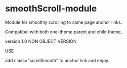 smoothScroll-module
===================

Module for smoothly scrolling to same page anchor links. 

Compatibel with both one-theme parent and child theme,

version 1.0 NON OBJECT VERSION

USE 

add class="scrollSmooth" to anchor link and enjoy.
